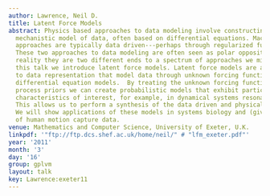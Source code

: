 ```yaml
---
author: Lawrence, Neil D.
title: Latent Force Models
abstract: Physics based approaches to data modeling involve constructing an accurate
  mechanistic model of data, often based on differential equations. Machine learning
  approaches are typically data driven---perhaps through regularized function approximation.
  These two approaches to data modeling are often seen as polar opposites, but in
  reality they are two different ends to a spectrum of approaches we might take. In
  this talk we introduce latent force models. Latent force models are a new approach
  to data representation that model data through unknown forcing functions that drive
  differential equation models.  By treating the unknown forcing functions with Gaussian
  process priors we can create probabilistic models that exhibit particular physical
  characteristics of interest, for example, in dynamical systems resonance and inertia.
  This allows us to perform a synthesis of the data driven and physical modeling paradigms.
  We will show applications of these models in systems biology and (given time) modelling
  of human motion capture data.
venue: Mathematics and Computer Science, University of Exeter, U.K.
linkpdf: '"ftp://ftp.dcs.shef.ac.uk/home/neil/" # "lfm_exeter.pdf"'
year: '2011'
month: '3'
day: '16'
group: gplvm
layout: talk
key: Lawrence:exeter11
---
```

